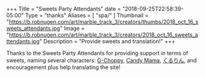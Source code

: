 +++
Title = "Sweets Party Attendants"
date = "2018-09-25T22:58:39-05:00"
Type = "thanks"
Aliases = [
    "spa/"
]
Thumbnail = "https://b.robnugen.com/art/marble_track_3/creators/thumbs/2018_oct_16_sweets_attendants.jpg"
Image = "https://b.robnugen.com/art/marble_track_3/creators/2018_oct_16_sweets_attendants.jpg"
Description = "Provide sweets and translation!"
+++

Thanks to the Sweets Party Attendants for providing support in terms of sweets,
naming several characters: [G-Choppy](/workers/g_choppy/), [Candy Mama](/candy/),
[くるりん](/workers/reversible/), and encouragement plus help translating the site!